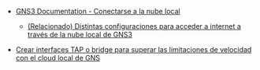 
- [GNS3 Documentation - Conectarse a la nube local](https://docs.gns3.com/docs/using-gns3/advanced/connect-gns3-internet/)

	- [(Relacionado) Distintas configuraciones para acceder a internet a través de la nube local de GNS3](https://websistent.com/how-to-connect-gns3-to-the-internet/)
- [Crear interfaces TAP o bridge para superar las limitaciones de velocidad con el cloud local de GNS](https://github.com/GNS3/gns3-gui/issues/1921#issuecomment-288530478)